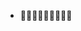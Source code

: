 - 🤔🤔🤔🤔🤔🤔🤔🤔🤔



<!---
LeoLi-TheUnique/LeoLi-TheUnique is a ✨ special ✨ repository because its `README.md` (this file) appears on your GitHub profile.
You can click the Preview link to take a look at your changes.
--->

